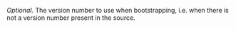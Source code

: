 *Optional.* The version number to use when bootstrapping, i.e. when 
there is not a version number present in the source.